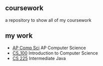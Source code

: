 ## coursework
a repository to show all of my coursework

## my work
* [AP Comp Sci](https://github.com/ajchili/ap_comp_sci) AP Computer Science
* [CS_100](https://github.com/ajchili/cs_100) Introduction to Computer Science
* [CS 225](https://github.com/ajchili/cs_225) Intermediate Java 
